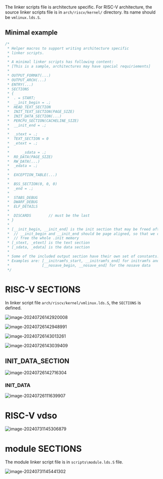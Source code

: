 The linker scripts file is architecture specific. For RISC-V architecture, the source linker scripts file is in `arch/riscv/kernel/` directory. Its name should be `vmlinux.lds.S`.

## Minimal example

```c
/*
 * Helper macros to support writing architecture specific
 * linker scripts.
 *
 * A minimal linker scripts has following content:
 * [This is a sample, architectures may have special requiriements]
 *
 * OUTPUT_FORMAT(...)
 * OUTPUT_ARCH(...)
 * ENTRY(...)
 * SECTIONS
 * {
 *	. = START;
 *	__init_begin = .;
 *	HEAD_TEXT_SECTION
 *	INIT_TEXT_SECTION(PAGE_SIZE)
 *	INIT_DATA_SECTION(...)
 *	PERCPU_SECTION(CACHELINE_SIZE)
 *	__init_end = .;
 *
 *	_stext = .;
 *	TEXT_SECTION = 0
 *	_etext = .;
 *
 *      _sdata = .;
 *	RO_DATA(PAGE_SIZE)
 *	RW_DATA(...)
 *	_edata = .;
 *
 *	EXCEPTION_TABLE(...)
 *
 *	BSS_SECTION(0, 0, 0)
 *	_end = .;
 *
 *	STABS_DEBUG
 *	DWARF_DEBUG
 *	ELF_DETAILS
 *
 *	DISCARDS		// must be the last
 * }
 *
 * [__init_begin, __init_end] is the init section that may be freed after init
 * 	// __init_begin and __init_end should be page aligned, so that we can
 *	// free the whole .init memory
 * [_stext, _etext] is the text section
 * [_sdata, _edata] is the data section
 *
 * Some of the included output section have their own set of constants.
 * Examples are: [__initramfs_start, __initramfs_end] for initramfs and
 *               [__nosave_begin, __nosave_end] for the nosave data
 */
```



# RISC-V SECTIONS

In linker script file `arch/riscv/kernel/vmlinux.lds.S`, the `SECTIONS` is defined.

![image-20240726142920008](./.06_kernel_linker_scripts/image-20240726142920008.png)

![image-20240726142948991](./.06_kernel_linker_scripts/image-20240726142948991.png)

![image-20240726143013261](./.06_kernel_linker_scripts/image-20240726143013261.png)

![image-20240726143039409](./.06_kernel_linker_scripts/image-20240726143039409.png)

## INIT_DATA_SECTION

![image-20240726142716304](./.06_kernel_linker_scripts/image-20240726142716304.png)

### INIT_DATA

![image-20240726111639907](./.06_kernel_linker_scripts/image-20240726111639907.png)



# RISC-V vdso

![image-20240731145306879](./.06_kernel_linker_scripts/image-20240731145306879.png)



# module SECTIONS

The module linker script file is in `scripts\module.lds.S` file.

![image-20240731145441302](./.06_kernel_linker_scripts/image-20240731145441302.png)